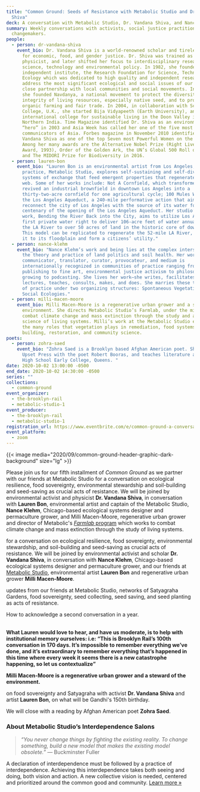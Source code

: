 ```yaml
---
title: "Common Ground: Seeds of Resistance with Metabolic Studio and Dr. Vandana
  Shiva"
deck: A conversation with Metabolic Studio, Dr. Vandana Shiva, and Nance Klehm
summary: Weekly conversations with activists, social justice practitioners, and
  changemakers.
people:
  - person: dr-vandana-shiva
    event_bio: Dr. Vandana Shiva is a world-renowned scholar and tireless crusader
      for economic, food, and gender justice. Dr. Shiva was trained as a
      physicist, and later shifted her focus to interdisciplinary research in
      science, technology and environmental policy. In 1982, she founded an
      independent institute, the Research Foundation for Science, Technology and
      Ecology which was dedicated to high quality and independent research to
      address the most significant ecological and social issues of our times in
      close partnership with local communities and social movements. In 1991,
      she founded Navdanya, a national movement to protect the diversity and
      integrity of living resources, especially native seed, and to promote
      organic farming and fair trade. In 2004, in collaboration with Schumacher
      College, U.K., she started Bija Vidyapeeth (Earth University), an
      international college for sustainable living in the Doon Valley in
      Northern India. Time Magazine identified Dr. Shiva as an environmental
      “hero” in 2003 and Asia Week has called her one of the five most powerful
      communicators of Asia. Forbes magazine in November 2010 identified Dr.
      Vandana Shiva as one of the top Seven most Powerful Women on the Globe.
      Among her many awards are the Alternative Nobel Prize (Right Livelihood
      Award, 1993), Order of the Golden Ark, the UN’s Global 500 Roll of Honour,
      and The MIDORI Prize for Biodiversity in 2016.
  - person: lauren-bon
    event_bio: "Lauren Bon is an environmental artist from Los Angeles, CA. Her
      practice, Metabolic Studio, explores self-sustaining and self-diversifying
      systems of exchange that feed emergent properties that regenerate the life
      web. Some of her works include: Not A Cornfield, which transformed and
      revived an industrial brownfield in downtown Los Angeles into a
      thirty-two-acre cornfield for one agricultural cycle; 100 Mules Walking
      the Los Angeles Aqueduct, a 240-mile performative action that aimed to
      reconnect the city of Los Angeles with the source of its water for the
      centenary of the opening of the Los Angeles Aqueduct. Her studio’s current
      work, Bending the River Back into the City, aims to utilize Los Angeles’
      first private water right to deliver 106-acre feet of water annually from
      the LA River to over 50 acres of land in the historic core of downtown LA.
      This model can be replicated to regenerate the 52-mile LA River, reconnect
      it to its floodplain and form a citizens’ utility."
  - person: nance-klehm
    event_bio: "Nance Klehm’s work and being lies at the complex intersections of
      the theory and practice of land politics and soil health. Her work as a
      communicator, translator, curator, provocateur, and medium is
      internationally recognized in communities of practice ranging from
      publishing to fine art, environmental justice activism to philosophy,
      growing to podcasting. She lives her work—she writes, facilitates,
      lectures, teaches, consults, makes, and does. She marries these two sets
      of practice under two organizing structures: Spontaneous Vegetation and
      Social Ecologies."
  - person: milli-macen-moore
    event_bio: Milli Macen-Moore is a regenerative urban grower and a steward of the
      environment. She directs Metabolic Studio’s Farmlab, under the mission to
      combat climate change and mass extinction through the study and applied
      science of living systems. Milli’s work at the Metabolic Studio explores
      the many roles that vegetation plays in remediation, food systems, soil
      building, restoration, and community science.
poets:
  - person: zohra-saed
    event_bio: "Zohra Saed is a Brooklyn based Afghan American poet. She co-founded
      Upset Press with the poet Robert Booras, and teaches literature at Bard
      High School Early College, Queens. "
date: 2020-10-02 13:00:00 -0500
end_date: 2020-10-02 14:30:00 -0500
series: ""
collections:
  - common-ground
event_organizer:
  - the-brooklyn-rail
  - metabolic-studio-1
event_producer:
  - the-brooklyn-rail
  - metabolic-studio-1
registration_url: https://www.eventbrite.com/e/common-ground-a-conversation-with-dr-vandana-shiva-tickets-122100131781
event_platform:
  - zoom
---
```

{{< image media="2020/09/common-ground-header-graphic-dark-background" size="lg" >}}

Please join us for our fifth installment of *Common Ground* as we partner with our friends at Metabolic Studio for a conversation on ecological resilience, food sovereignty, environmental stewardship and soil-building and seed-saving as crucial acts of resistance. We will be joined by environmental activist and physicist **Dr. Vandana Shiva**, in conversation with **Lauren Bon**, environmental artist and captain of the Metabolic Studio, **Nance Klehm**, Chicago-based ecological systems designer and permaculture grower, and Milli Macen-Moore, regenerative urban grower and director of Metabolic's [*Farmlab* program](https://www.metabolicstudio.org/tags/farmlab) which works to combat climate change and mass extinction through the study of living systems. 

for a conversation on ecological resilience, food sovereignty, environmental stewardship, and soil-building and seed-saving as crucial acts of resistance. We will be joined by environmental activist and scholar **Dr. Vandana Shiva**, in conversation with **Nance Klehm**, Chicago-based ecological systems designer and permaculture grower, and our friends at [Metabolic Studio](https://www.metabolicstudio.org/about), environmental artist **Lauren Bon** and regenerative urban grower **Milli Macen-Moore**. 

updates from our friends at Metabolic Studio, networks of Satyagraha Gardens, food sovereignty, seed collecting, seed saving, and seed planting as acts of resistance. 

How to acknowledge a second conversation in a year.

**\
What Lauren would love to hear, and have us moderate, is to help with institutional memory ourselves: i.e: “This is Brooklyn Rail’s 100th conversation in 170 days. It’s impossible to remember everything we’ve done, and it’s extraordinary to remember everything that’s happened in this time where every week it seems there is a new catastrophe happening, so let us contextualize”**

**Milli Macen-Moore is a regenerative urban grower and a steward of the environment.**

on food sovereignty and Satyagraha with activist **Dr. Vandana Shiva** and artist **Lauren Bon**, on what will be Gandhi's 150th birthday.

We will close with a reading by Afghan American poet **Zohra Saed**.



### About Metabolic Studio’s Interdependence Salons

> *“You never change things by fighting the existing reality. To change something, build a new model that makes the existing model obsolete.”* — Buckminster Fuller

A declaration of interdependence must be followed by a practice of interdependence. Achieving this interdependence takes both seeing and doing, both vision and action. A new collective vision is needed, centered and prioritized around the common good and community. [Learn more »](https://www.metabolicstudio.org/about)